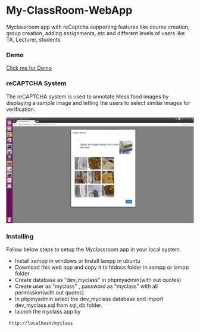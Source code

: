 # My-ClassRoom-WebApp

Myclassroom app with reCaptcha supporting features like course creation, group creation, adding assignments, etc and different levels of users like TA, Lecturer, students.

### Demo
  [Click me for Demo](http://sitekara.com/myclass/)

### reCAPTCHA System

The reCAPTCHA system is used to annotate Mess food images by displaying a sample image and letting the users to select similar images for verification.

![alt tag](recaptcha.png "Description goes here")
### Installing

Follow below steps to setup the Myclassroom app in your local system.

* Install xampp in windows or Install lampp in ubuntu
* Download this web app and copy it to htdocs folder in xampp or lampp folder
* Create database as "dev_myclass" in phpmyadmin(with out quotes)
* Create user as "myclass" , password as "myclass" with all permission(with out quotes)
* In phpmyadmin select the dev_myclass database and import dev_myclass.sql from sql_db folder.
* launch the myclass app by 
 ```bash
  http://localhost/myclass
  ``` 
  


